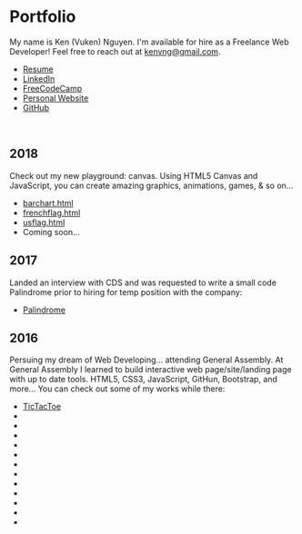 # Portfolio
My name is Ken (Vuken) Nguyen.  I'm available for hire as a Freelance Web Developer! Feel free to reach out at kenvng@gmail.com.
<ul>
  <li><a href="https://github.com/kenvng/Portfolio/blob/master/Ken%20Nguyen%20Resume%202018.pdf">Resume</a></li>
  <li><a href="https://www.linkedin.com/in/ken-nguyen-2029078b">LinkedIn</a></li>
  <li><a href="http://www.freecodecamp.com/kenvng">FreeCodeCamp</a></li>
  <li><a href="http://vukendiesel.com">Personal Website</a></li>
  <li><a href="https://github.com/kenvng?tab=repositories">GitHub</a></li>
</ul>

<br/>

<h2>2018</h2>
Check out my new playground: canvas.  Using HTML5 Canvas and JavaScript, you can create amazing graphics, animations, games, & so on...
<ul>
  <li><a href="https://github.com/kenvng/Portfolio/blob/master/2018/Canvas%20Deep%20Dive/barchart.html">barchart.html</a></li>
  <li><a href="https://github.com/kenvng/Portfolio/blob/master/2018/Canvas%20Deep%20Dive/frenchflag.html">frenchflag.html</a></li>
  <li><a href="https://github.com/kenvng/Portfolio/blob/master/2018/Canvas%20Deep%20Dive/barchart.html">usflag.html</a></li>
  <li><a href=""></a>Coming soon...</li>
</ul>
  
  
<h2>2017</h2>
Landed an interview with CDS and was requested to write a small code Palindrome prior to hiring for temp position with the company:
<ul>
  <li><a href="https://github.com/kenvng/Palindrome">Palindrome</a></li>
</ul>


<h2>2016</h2>
Persuing my dream of Web Developing... attending General Assembly.  At General Assembly I learned to build interactive web page/site/landing page with up to date tools. HTML5, CSS3, JavaScript, GitHun, Bootstrap, and more...
You can check out some of my works while there:
<ul>
  <li><a href="http://kenvng.github.io/TicTacToe">TicTacToe</a></li>
  <li><a href="https://github.com/kenvng/Portfolio/tree/master/2016/FEWD-BOS-GA/homework_01"></a></li>
  <li><a href="https://github.com/kenvng/Portfolio/tree/master/2016/FEWD-BOS-GA/homework_02"></a></li>
  <li><a href="https://github.com/kenvng/Portfolio/tree/master/2016/FEWD-BOS-GA/homework_03"></a></li>
  <li><a href="https://github.com/kenvng/Portfolio/tree/master/2016/FEWD-BOS-GA/homework_04"></a></li>
  <li><a href="https://github.com/kenvng/Portfolio/tree/master/2016/FEWD-BOS-GA/homework_05"></a></li>
  <li><a href="https://github.com/kenvng/Portfolio/tree/master/2016/FEWD-BOS-GA/homework_06"></a></li>
  <li><a href="https://github.com/kenvng/Portfolio/tree/master/2016/FEWD-BOS-GA/homework_07"></a></li>
  <li><a href="https://github.com/kenvng/Portfolio/tree/master/2016/FEWD-BOS-GA/homework_08"></a></li>
  <li><a href="https://github.com/kenvng/Portfolio/tree/master/2016/FEWD-BOS-GA/homework_09"></a></li>
  <li><a href="https://github.com/kenvng/Portfolio/tree/master/2016/FEWD-BOS-GA/homework_10"></a></li>
  <li><a href="https://github.com/kenvng/Portfolio/tree/master/2016/FEWD-BOS-GA/homework_11"></a></li>
  <li><a href="https://github.com/kenvng/Portfolio/tree/master/2016/FEWD-BOS-GA/final_assignment"></a></li>
 </ul>

